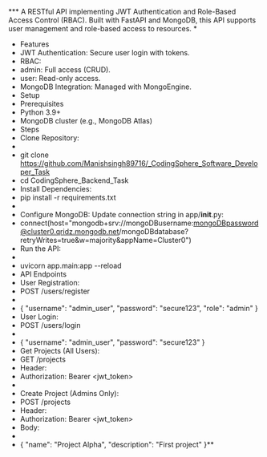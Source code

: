 *** A RESTful API implementing JWT Authentication and Role-Based Access Control (RBAC). Built with FastAPI and MongoDB, this API supports user management and role-based access to resources.
* 
* Features
* JWT Authentication: Secure user login with tokens.
* RBAC:
* admin: Full access (CRUD).
* user: Read-only access.
* MongoDB Integration: Managed with MongoEngine.
* Setup
* Prerequisites
* Python 3.9+
* MongoDB cluster (e.g., MongoDB Atlas)
* Steps
* Clone Repository:
* 
* git clone https://github.com/Manishsingh89716/_CodingSphere_Software_Developer_Task
* cd CodingSphere_Backend_Task
* Install Dependencies:
* pip install -r requirements.txt
* 
* Configure MongoDB: Update connection string in app/__init__.py:
* connect(host="mongodb+srv://mongoDBusername:mongoDBpassword@cluster0.qridz.mongodb.net/mongoDBdatabase?retryWrites=true&w=majority&appName=Cluster0")
* Run the API:
*
* uvicorn app.main:app --reload
* API Endpoints
* User Registration:
* POST /users/register
*
* { "username": "admin_user", "password": "secure123", "role": "admin" }
* User Login:
* POST /users/login
*
* { "username": "admin_user", "password": "secure123" }
* Get Projects (All Users):
* GET /projects
* Header:
* Authorization: Bearer <jwt_token>
* 
* Create Project (Admins Only):
* POST /projects
* Header:
* Authorization: Bearer <jwt_token>
* Body:
*
* { "name": "Project Alpha", "description": "First project" }**
